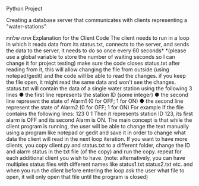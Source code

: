 Python Project

Creating a database server that communicates with clients representing a "water-stations"



אתה שלחת
Explanation for the Client Code The client needs to run in a loop in which it reads data from its status.txt, connects to the server, and sends the data to the server, it needs to do so once every 60 seconds* *(please use a global variable to store the number of waiting seconds so I can change it for project testing) make sure the code closes status.txt after reading from it, this will allow changing the file from outside (using notepad/gedit) and the code will be able to read the changes. if you keep the file open, it might read the same data and won't see the changes. status.txt will contain the data of a single water station using the following 3 lines ● the first line represents the station ID (some integer) ● the second line represent the state of Alarm1 (0 for OFF; 1 for ON) ● the second line represent the state of Alarm2 (0 for OFF; 1 for ON) For example if the file contains the following lines: 123 0 1 Then it represents station ID 123, its first alarm is OFF and its second Alarm is ON. The main concept is that while the client program is running, the user will be able to change the text manually using a program like notepad or gedit and save it in order to change what data the client will read in the next loop iteration. If you want to have more clients, you copy client.py and status.txt to a different folder, change the ID and alarm status in the txt file (of the copy) and run the copy. repeat for each additional client you wish to have. (note: alternatively, you can have multiples status files with different names like status1.txt status2.txt etc. and when you run the client before entering the loop ask the user what file to open, it will only open that file until the program is closed)
